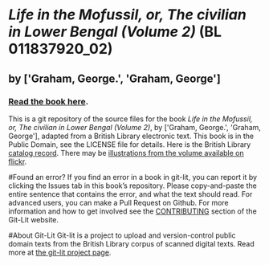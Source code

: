 # _Life in the Mofussil, or, The civilian in Lower Bengal (Volume 2)_ (BL 011837920_02)
## by ['Graham, George.', 'Graham, George']

### [Read the book here](https://Git-Lit.github.io/011837920_02). 

This is a git repository of the source files for the book _Life in the Mofussil, or, The civilian in Lower Bengal (Volume 2)_, by ['Graham, George.', 'Graham, George'], adapted from a British Library electronic text. This book is in the Public Domain, see the LICENSE file for details.  Here is the British Library [catalog record](http://explore.bl.uk/primo_library/libweb/action/search.do?cs=frb&doc=BLL01011837920_02&dscnt=1&scp.scps=scope:(BLCONTENT)&frbg=&tab=local_tab&srt=rank&ct=search&mode=Basic&dum=true&tb=t&indx=1&vl(freeText0)=011837920_02&fn=search&vid=BLVU1).
There may be [illustrations from the volume available on flickr](https://www.flickr.com/photos/britishlibrary/tags/sysnum011837920_02).

#Found an error?
If you find an error in a book in git-lit, you can report it by clicking the Issues tab in this book’s repository. Please copy-and-paste the entire sentence that contains the error, and what the text should read. For advanced users, you can make a Pull Request on Github.  For more information and how to get involved see the [CONTRIBUTING](http://git-lit.github.io/#contributing) section of the Git-Lit website.

#About Git-Lit
Git-lit is a project to upload and version-control public domain texts from the British Library corpus of scanned digital texts. Read more at [the git-lit project page](https://github.com/Git-Lit/git-lit).